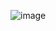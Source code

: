 ![image](https://user-images.githubusercontent.com/32282846/193707905-7bbd3379-2db0-4bff-b92a-db210333ca0d.png)
